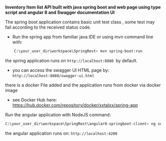  **Inventory Item list API built with java spring boot and web page using type script and angular 8 and Swagger documentation UI**

The spring boot application contains basic unit test class , some test may fail according to the received status code.
- Run the spring app from familiar java IDE or using mvn command line with:

```bash
	C:\your_user_dir\workspace\SpringRest> mvn spring-boot:run

```
the spring application runs on `http://localhost:8080 `by default.

- you can access the swagger UI HTML page by:
`http://localhost:8080/swagger-ui.html
`

there is a docker File added and the application runs from docker via docker image
- see Docker Hub here: https://hub.docker.com/repository/docker/xxtalxx/spring-app

Run the angular application with NodeJS command:
```bash
C:\your_user_dir\workspace\SpringRest\angular8-springboot-client> ng serve
```

the angular application runs on: `http://localhost:4200`

